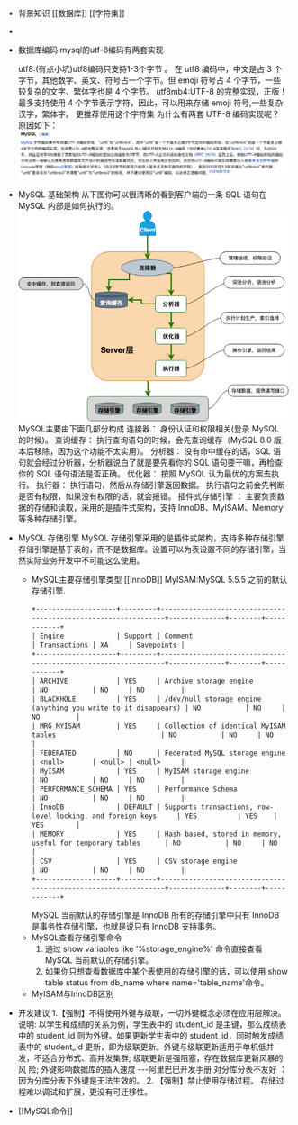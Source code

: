 - 背景知识
  [[数据库]]
  [[字符集]]
-
- 数据库编码
  mysql的utf-8编码有两套实现
  
  utf8:(有点小坑)utf8编码只支持1-3个字节 。 在 utf8 编码中，中文是占 3 个字节，其他数字、英文、符号占一个字节。但 emoji 符号占 4 个字节，一些较复杂的文字、繁体字也是 4 个字节。
  utf8mb4:UTF-8 的完整实现，正版！最多支持使用 4 个字节表示字符，因此，可以用来存储 emoji 符号,一些复杂汉字，繁体字。
  更推荐使用这个字符集
  为什么有两套 UTF-8 编码实现呢？ 原因如下：
  ![image.png](../assets/image_1655106456807_0.png)
- MySQL 基础架构
  从下图你可以很清晰的看到客户端的一条 SQL 语句在 MySQL 内部是如何执行的。
  ![MySQL 的一个简要架构图.png](../assets/image_1655106994116_0.png)
  MySQL主要由下面几部分构成
  连接器： 身份认证和权限相关(登录 MySQL 的时候)。
  查询缓存： 执行查询语句的时候，会先查询缓存（MySQL 8.0 版本后移除，因为这个功能不太实用）。
  分析器： 没有命中缓存的话，SQL 语句就会经过分析器，分析器说白了就是要先看你的 SQL 语句要干嘛，再检查你的 SQL 语句语法是否正确。
  优化器： 按照 MySQL 认为最优的方案去执行。
  执行器： 执行语句，然后从存储引擎返回数据。 执行语句之前会先判断是否有权限，如果没有权限的话，就会报错。
  插件式存储引擎 ： 主要负责数据的存储和读取，采用的是插件式架构，支持 InnoDB、MyISAM、Memory 等多种存储引擎。
- MySQL 存储引擎
  MySQL 存储引擎采用的是插件式架构，支持多种存储引擎
  存储引擎是基于表的，而不是数据库。设置可以为表设置不同的存储引擎，当然实际业务开发中不可能这么使用。
	- MySQL主要存储引擎类型
	  [[InnoDB]]
	  MyISAM:MySQL 5.5.5 之前的默认存储引擎.
	  ```
	  +--------------------+---------+----------------------------------------------------------------+--------------+--------+------------+
	  | Engine             | Support | Comment                                                        | Transactions | XA     | Savepoints |
	  +--------------------+---------+----------------------------------------------------------------+--------------+--------+------------+
	  | ARCHIVE            | YES     | Archive storage engine                                         | NO           | NO     | NO         |
	  | BLACKHOLE          | YES     | /dev/null storage engine (anything you write to it disappears) | NO           | NO     | NO         |
	  | MRG_MYISAM         | YES     | Collection of identical MyISAM tables                          | NO           | NO     | NO         |
	  | FEDERATED          | NO      | Federated MySQL storage engine                                 | <null>       | <null> | <null>     |
	  | MyISAM             | YES     | MyISAM storage engine                                          | NO           | NO     | NO         |
	  | PERFORMANCE_SCHEMA | YES     | Performance Schema                                             | NO           | NO     | NO         |
	  | InnoDB             | DEFAULT | Supports transactions, row-level locking, and foreign keys     | YES          | YES    | YES        |
	  | MEMORY             | YES     | Hash based, stored in memory, useful for temporary tables      | NO           | NO     | NO         |
	  | CSV                | YES     | CSV storage engine                                             | NO           | NO     | NO         |
	  +--------------------+---------+----------------------------------------------------------------+--------------+--------+------------+
	  ```
	  MySQL 当前默认的存储引擎是 InnoDB
	  所有的存储引擎中只有 InnoDB 是事务性存储引擎，也就是说只有 InnoDB 支持事务。
	- MySQL查看存储引擎命令
	  1. 通过 show variables like '%storage_engine%' 命令直接查看 MySQL 当前默认的存储引擎。
	  2. 如果你只想查看数据库中某个表使用的存储引擎的话，可以使用 show table status from db_name where name='table_name'命令。
	- MyISAM与InnoDB区别
- 开发建议
  1.【强制】不得使用外键与级联，一切外键概念必须在应用层解决。
  说明: 以学生和成绩的关系为例，学生表中的 student_id 是主键，那么成绩表中的 student_id 则为外键。如果更新学生表中的 student_id，同时触发成绩表中的 student_id 更新，即为级联更新。外键与级联更新适用于单机低并发，不适合分布式、高并发集群; 级联更新是强阻塞，存在数据库更新风暴的风 险; 外键影响数据库的插入速度
  ---阿里巴巴开发手册
  对分库分表不友好 ：因为分库分表下外键是无法生效的。
  2. 【强制】禁止使用存储过程。
  存储过程难以调试和扩展，更没有可迁移性。
- [[MySQL命令]]